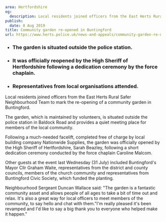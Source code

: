 ```yaml
area: Hertfordshire
og:
  description: Local residents joined officers from the East Herts Rural Safer Neighbourhood Team to mark the re-opening of a community garden in Buntingford.
publish:
  date: 8 Aug 2019
title: Community garden re-opened in Buntingford
url: https://www.herts.police.uk/news-and-appeals/community-garden-re-opened-in-buntingford-0607
```

* ### The garden is situated outside the police station.

 * ### It was officially reopened by the High Sheriff of Hertfordshire following a dedication ceremony by the force chaplain.

 * ### Representatives from local organisations attended.

Local residents joined officers from the East Herts Rural Safer Neighbourhood Team to mark the re-opening of a community garden in Buntingford.

The garden, which is maintained by volunteers, is situated outside the police station in Baldock Road and provides a quiet meeting place for members of the local community.

Following a much-needed facelift, completed free of charge by local building company Nationwide Supplies, the garden was officially opened by the High Sheriff of Hertfordshire, Sarah Beazley, following a short dedication ceremony conducted by the force chaplain Caroline Malcom.

Other guests at the event last Wednesday (31 July) included Buntingford's Mayor Cllr Graham Waite, representatives from the district and county councils, members of the church community and representatives from Buntingford Civic Society, which funded the planting.

Neighbourhood Sergeant Duncan Wallace said: "The garden is a fantastic community asset and allows people of all ages to take a bit of time out and relax. It's also a great way for local officers to meet members of the community, to say hello and chat with them."I'm really pleased it's been revamped and I'd like to say a big thank you to everyone who helped make it happen."
